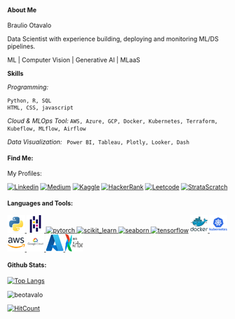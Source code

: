 #### About Me

Braulio Otavalo

Data Scientist with experience building, deploying and monitoring ML/DS pipelines. 

ML | Computer Vision | Generative AI | MLaaS

**Skills**

_Programming:_ 

    
    Python, R, SQL
    HTML, CSS, javascript
    
    
_Cloud & MLOps Tool:_ ```
AWS, Azure, GCP,
Docker, Kubernetes, Terraform, Kubeflow, MLflow, Airflow ```

_Data Visualization:_ ``` Power BI, Tableau, Plotly, Looker, Dash```

#### Find Me:

My  Profiles:

[![Linkedin](https://img.shields.io/badge/LinkedIn-%230077B5?logo=linkedin&logoColor=white)](https://www.linkedin.com/in/botavalo/)
[![Medium](https://img.shields.io/badge/Medium-%23000000?logo=medium&logoColor=white)](https://medium.com/@botavalo)
[![Kaggle](https://img.shields.io/badge/Kaggle-%23096bff?logo=kaggle&logoColor=white)](https://www.kaggle.com/brauliootavalo)
[![HackerRank](https://img.shields.io/badge/HackerRank-%232EC866?logo=hackerrank&logoColor=white)](https://www.hackerrank.com/profile/braulio_otavalo)
[![Leetcode](https://img.shields.io/badge/LeetCode-%23FFA116?logo=leetcode&logoColor=white)](https://leetcode.com/u/botavalo/)
[![StrataScratch](https://img.shields.io/badge/StrataScratch-0b9a93)](https://botavalo.com/)

<h4 align="left">Languages and Tools:</h4>
<p align="left">  
    <a href="https://www.python.org/" target="_blank" rel="noreferrer">
  <img src="https://raw.githubusercontent.com/devicons/devicon/master/icons/python/python-original.svg" alt="python" width="40" height="40"/> </a>
    <a href="https://pandas.pydata.org/" target="_blank" rel="noreferrer"> <img src="https://raw.githubusercontent.com/devicons/devicon/2ae2a900d2f041da66e950e4d48052658d850630/icons/pandas/pandas-original.svg" alt="pandas" width="40" height="40"/> </a>      
<a href="https://pytorch.org/" target="_blank" rel="noreferrer"> <img src="https://www.vectorlogo.zone/logos/pytorch/pytorch-icon.svg" alt="pytorch" width="40" height="40"/> </a> <a href="https://scikit-learn.org/" target="_blank" rel="noreferrer"> <img src="https://upload.wikimedia.org/wikipedia/commons/0/05/Scikit_learn_logo_small.svg" alt="scikit_learn" width="40" height="40"/> </a> <a href="https://seaborn.pydata.org/" target="_blank" rel="noreferrer"> <img src="https://seaborn.pydata.org/_images/logo-mark-lightbg.svg" alt="seaborn" width="40" height="40"/> </a> <a href="https://www.tensorflow.org/" target="_blank" rel="noreferrer"> <img src="https://www.vectorlogo.zone/logos/tensorflow/tensorflow-icon.svg" alt="tensorflow" width="40" height="40"/></a> 
<a href="https://www.docker.com/" target="_blank" rel="noreferrer"> <img src="https://raw.githubusercontent.com/devicons/devicon/master/icons/docker/docker-original-wordmark.svg" alt="docker" width="40" height="40"/> </a>
<a href="https://kubernetes.io/" target="_blank" rel="noreferrer"> 
  <img src="https://raw.githubusercontent.com/devicons/devicon/master/icons/kubernetes/kubernetes-plain-wordmark.svg" alt="kubernetes" width="40" height="40"/> </a>
    <a href="https://aws.amazon.com/" target="_blank" rel="noreferrer"> 
  <img src="https://raw.githubusercontent.com/devicons/devicon/master/icons/amazonwebservices/amazonwebservices-original-wordmark.svg" alt="aws" width="40" height="40"/> </a>
    <a href="https://cloud.google.com/" target="_blank" rel="noreferrer"> 
  <img src="https://raw.githubusercontent.com/devicons/devicon/master/icons/googlecloud/googlecloud-original-wordmark.svg" alt="gcp" width="40" height="40"/> </a>
    <a href="https://azure.microsoft.com/en-us/" target="_blank" rel="noreferrer"> 
  <img src="https://raw.githubusercontent.com/devicons/devicon/master/icons/azure/azure-original.svg" alt="azure" width="40" height="40"/> </a>
    <a href="https://airflow.apache.org/" target="_blank" rel="noreferrer"> 
  <img src="https://raw.githubusercontent.com/apache/airflow/main/docs/apache-airflow/img/logos/wordmark_1.png" alt="airflow" width="40" height="40"/> 
</a></p>

#### Github Stats:

[![Top Langs](https://github-readme-stats.vercel.app/api/top-langs/?username=beotavalo)](https://github.com/beotavalo/github-readme-stats) 

<p><img align="center" src="https://github-readme-streak-stats.herokuapp.com/?user=beotavalo&" alt="beotavalo" /></p>

[![HitCount](http://hits.dwyl.com/beotavalo/beotavalo.svg)](http://hits.dwyl.com/beotavalo/beotavalo)
